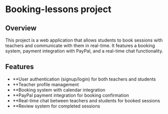 # Booking-lessons project

## Overview
This project is a web application that allows students to book sessions with teachers and communicate with them in real-time. It features a booking system, payment integration with PayPal, and a real-time chat functionality.

## Features
- **User authentication (signup/login) for both teachers and students
- **Teacher profile management
- **Booking system with calendar integration
- **PayPal payment integration for booking confirmation
- **Real-time chat between teachers and students for booked sessions
- **Review system for completed sessions

